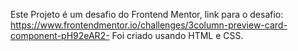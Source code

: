 Este Projeto é um desafio do Frontend Mentor, link para o desafio: https://www.frontendmentor.io/challenges/3column-preview-card-component-pH92eAR2-
Foi criado usando HTML e CSS.
